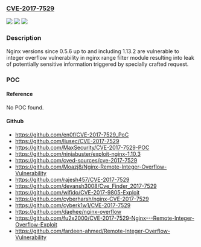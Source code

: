 ### [CVE-2017-7529](https://cve.mitre.org/cgi-bin/cvename.cgi?name=CVE-2017-7529)
![](https://img.shields.io/static/v1?label=Product&message=nginx&color=blue)
![](https://img.shields.io/static/v1?label=Version&message=n%2Fa&color=blue)
![](https://img.shields.io/static/v1?label=Vulnerability&message=CWE-190&color=brighgreen)

### Description

Nginx versions since 0.5.6 up to and including 1.13.2 are vulnerable to integer overflow vulnerability in nginx range filter module resulting into leak of potentially sensitive information triggered by specially crafted request.

### POC

#### Reference
No POC found.

#### Github
- https://github.com/en0f/CVE-2017-7529_PoC
- https://github.com/liusec/CVE-2017-7529
- https://github.com/MaxSecurity/CVE-2017-7529-POC
- https://github.com/ninjabuster/exploit-nginx-1.10.3
- https://github.com/cved-sources/cve-2017-7529
- https://github.com/Moazj8/Nginx-Remote-Integer-Overflow-Vulnerability
- https://github.com/rajesh457/CVE-2017-7529
- https://github.com/devansh3008/Cve_Finder_2017-7529
- https://github.com/wifido/CVE-2017-9805-Exploit
- https://github.com/cyberharsh/nginx-CVE-2017-7529
- https://github.com/cyberk1w1/CVE-2017-7529
- https://github.com/daehee/nginx-overflow
- https://github.com/fu2x2000/CVE-2017-7529-Nginx---Remote-Integer-Overflow-Exploit
- https://github.com/fardeen-ahmed/Remote-Integer-Overflow-Vulnerability

